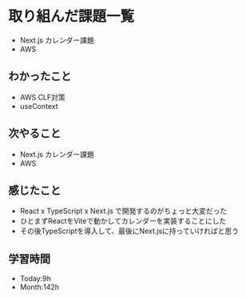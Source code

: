 # 取り組んだ課題一覧
- Next.js カレンダー課題
- AWS
## わかったこと
- AWS CLF対策
- useContext
## 次やること
- Next.js カレンダー課題
- AWS
## 感じたこと
- React x TypeScript x Next.js で開発するのがちょっと大変だった
- ひとまずReactをViteで動かしてカレンダーを実装することにした
- その後TypeScriptを導入して、最後にNext.jsに持っていければと思う
## 学習時間
- Today:9h
- Month:142h
